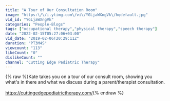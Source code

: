 ```yaml
---
title: "A Tour of Our Consultation Room"
image: "https:\/\/i.ytimg.com\/vi\/YGLjaWXngVk\/hqdefault.jpg"
vid_id: "YGLjaWXngVk"
categories: "People-Blogs"
tags: ["occupational therapy","physical therapy","speech therapy"]
date: "2022-02-15T05:27:06+03:00"
vid_date: "2019-02-06T20:29:11Z"
duration: "PT3M4S"
viewcount: "113"
likeCount: "0"
dislikeCount: ""
channel: "Cutting Edge Pediatric Therapy"
---
```

{% raw %}Kate takes you on a tour of our consult room, showing you what's in there and what we discuss during a parent/therapist consultation.<br /><br /><a rel="nofollow" target="blank" href="https://cuttingedgepediatrictherapy.com/">https://cuttingedgepediatrictherapy.com/</a>{% endraw %}
